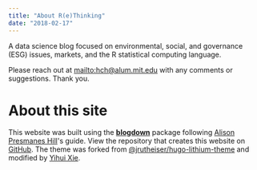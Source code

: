 ```yaml
---
title: "About R(e)Thinking"
date: "2018-02-17"
---
```


A data science blog focused on environmental, social, and governance (ESG) issues, markets, and the R statistical computing language.

Please reach out at <i class="fa fa-envelope-open" aria-hidden="true"></i><mailto:hch@alum.mit.edu> with any comments or suggestions. Thank you.

# About this site

This website was built using the [**blogdown**](https://github.com/rstudio/blogdown) package following [Alison Presmanes Hill](https://apreshill.rbind.io)'s guide. View the repository that creates this website on [GitHub](https://github.com/cortinah/Rethinking). The theme was forked from [@jrutheiser/hugo-lithium-theme](https://github.com/jrutheiser/hugo-lithium-theme) and modified by [Yihui Xie](https://github.com/yihui/hugo-lithium-theme). 
